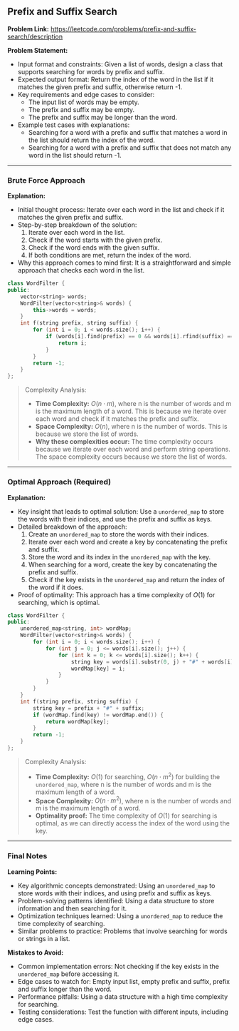 ## Prefix and Suffix Search
**Problem Link:** https://leetcode.com/problems/prefix-and-suffix-search/description

**Problem Statement:**
- Input format and constraints: Given a list of words, design a class that supports searching for words by prefix and suffix.
- Expected output format: Return the index of the word in the list if it matches the given prefix and suffix, otherwise return -1.
- Key requirements and edge cases to consider: 
    - The input list of words may be empty.
    - The prefix and suffix may be empty.
    - The prefix and suffix may be longer than the word.
- Example test cases with explanations:
    - Searching for a word with a prefix and suffix that matches a word in the list should return the index of the word.
    - Searching for a word with a prefix and suffix that does not match any word in the list should return -1.

---

### Brute Force Approach

**Explanation:**
- Initial thought process: Iterate over each word in the list and check if it matches the given prefix and suffix.
- Step-by-step breakdown of the solution:
    1. Iterate over each word in the list.
    2. Check if the word starts with the given prefix.
    3. Check if the word ends with the given suffix.
    4. If both conditions are met, return the index of the word.
- Why this approach comes to mind first: It is a straightforward and simple approach that checks each word in the list.

```cpp
class WordFilter {
public:
    vector<string> words;
    WordFilter(vector<string>& words) {
        this->words = words;
    }
    int f(string prefix, string suffix) {
        for (int i = 0; i < words.size(); i++) {
            if (words[i].find(prefix) == 0 && words[i].rfind(suffix) == words[i].size() - suffix.size()) {
                return i;
            }
        }
        return -1;
    }
};
```

> Complexity Analysis:
> - **Time Complexity:** $O(n \cdot m)$, where n is the number of words and m is the maximum length of a word. This is because we iterate over each word and check if it matches the prefix and suffix.
> - **Space Complexity:** $O(n)$, where n is the number of words. This is because we store the list of words.
> - **Why these complexities occur:** The time complexity occurs because we iterate over each word and perform string operations. The space complexity occurs because we store the list of words.

---

### Optimal Approach (Required)

**Explanation:**
- Key insight that leads to optimal solution: Use a `unordered_map` to store the words with their indices, and use the prefix and suffix as keys.
- Detailed breakdown of the approach:
    1. Create an `unordered_map` to store the words with their indices.
    2. Iterate over each word and create a key by concatenating the prefix and suffix.
    3. Store the word and its index in the `unordered_map` with the key.
    4. When searching for a word, create the key by concatenating the prefix and suffix.
    5. Check if the key exists in the `unordered_map` and return the index of the word if it does.
- Proof of optimality: This approach has a time complexity of $O(1)$ for searching, which is optimal.

```cpp
class WordFilter {
public:
    unordered_map<string, int> wordMap;
    WordFilter(vector<string>& words) {
        for (int i = 0; i < words.size(); i++) {
            for (int j = 0; j <= words[i].size(); j++) {
                for (int k = 0; k <= words[i].size(); k++) {
                    string key = words[i].substr(0, j) + "#" + words[i].substr(k);
                    wordMap[key] = i;
                }
            }
        }
    }
    int f(string prefix, string suffix) {
        string key = prefix + "#" + suffix;
        if (wordMap.find(key) != wordMap.end()) {
            return wordMap[key];
        }
        return -1;
    }
};
```

> Complexity Analysis:
> - **Time Complexity:** $O(1)$ for searching, $O(n \cdot m^2)$ for building the `unordered_map`, where n is the number of words and m is the maximum length of a word.
> - **Space Complexity:** $O(n \cdot m^2)$, where n is the number of words and m is the maximum length of a word.
> - **Optimality proof:** The time complexity of $O(1)$ for searching is optimal, as we can directly access the index of the word using the key.

---

### Final Notes

**Learning Points:**
- Key algorithmic concepts demonstrated: Using an `unordered_map` to store words with their indices, and using prefix and suffix as keys.
- Problem-solving patterns identified: Using a data structure to store information and then searching for it.
- Optimization techniques learned: Using a `unordered_map` to reduce the time complexity of searching.
- Similar problems to practice: Problems that involve searching for words or strings in a list.

**Mistakes to Avoid:**
- Common implementation errors: Not checking if the key exists in the `unordered_map` before accessing it.
- Edge cases to watch for: Empty input list, empty prefix and suffix, prefix and suffix longer than the word.
- Performance pitfalls: Using a data structure with a high time complexity for searching.
- Testing considerations: Test the function with different inputs, including edge cases.
